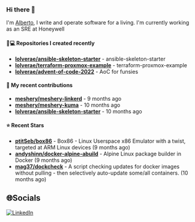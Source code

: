 ### Hi there 👋

I'm [Alberto](https://albertolvera.com), I write and operate software for a living. I'm currently working as an SRE at Honeywell

#### 👨💻 Repositories I created recently
- **[lolverae/ansible-skeleton-starter](https://github.com/lolverae/ansible-skeleton-starter)** - ansible-skeleton-starter
- **[lolverae/terraform-proxmox-example](https://github.com/lolverae/terraform-proxmox-example)** - terraform-proxmox-example
- **[lolverae/advent-of-code-2022](https://github.com/lolverae/advent-of-code-2022)** - AoC for funsies

#### 🚀 My recent contributions
- **[meshery/meshery-linkerd](https://github.com/meshery/meshery-linkerd)** - 9 months ago
- **[meshery/meshery-kuma](https://github.com/meshery/meshery-kuma)** - 10 months ago
- **[lolverae/ansible-skeleton-starter](https://github.com/lolverae/ansible-skeleton-starter)** - 10 months ago

#### ⭐ Recent Stars
- **[ptitSeb/box86](https://github.com/ptitSeb/box86)** - Box86 - Linux Userspace x86 Emulator with a twist, targeted at ARM Linux devices (9 months ago)
- **[andyshinn/docker-alpine-abuild](https://github.com/andyshinn/docker-alpine-abuild)** - Alpine Linux package builder in Docker (9 months ago)
- **[mag37/dockcheck](https://github.com/mag37/dockcheck)** - A script checking updates for docker images without pulling - then selectively auto-update some/all containers. (10 months ago)

## 🌐Socials
[![LinkedIn](https://img.shields.io/badge/LinkedIn-%230077B5.svg?logo=linkedin&logoColor=white)](https://www.linkedin.com/in/luis-alberto-olvera/)
